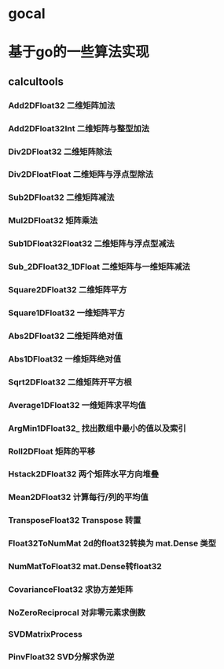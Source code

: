 # gocal
# 基于go的一些算法实现

## calcultools
### Add2DFloat32 二维矩阵加法
### Add2DFloat32Int 二维矩阵与整型加法
### Div2DFloat32 二维矩阵除法
### Div2DFloatFloat 二维矩阵与浮点型除法
### Sub2DFloat32 二维矩阵减法
### Mul2DFloat32 矩阵乘法
### Sub1DFloat32Float32 二维矩阵与浮点型减法
### Sub_2DFloat32_1DFloat 二维矩阵与一维矩阵减法
### Square2DFloat32 二维矩阵平方
### Square1DFloat32 一维矩阵平方
### Abs2DFloat32 二维矩阵绝对值
### Abs1DFloat32 一维矩阵绝对值
### Sqrt2DFloat32 二维矩阵开平方根
### Average1DFloat32 一维矩阵求平均值
### ArgMin1DFloat32_ 找出数组中最小的值以及索引
### Roll2DFloat 矩阵的平移
### Hstack2DFloat32 两个矩阵水平方向堆叠
### Mean2DFloat32 计算每行/列的平均值
### TransposeFloat32 Transpose 转置
### Float32ToNumMat 2d的float32转换为 mat.Dense 类型
### NumMatToFloat32 mat.Dense转float32
### CovarianceFloat32 求协方差矩阵
### NoZeroReciprocal 对非零元素求倒数
### SVDMatrixProcess
### PinvFloat32 SVD分解求伪逆
